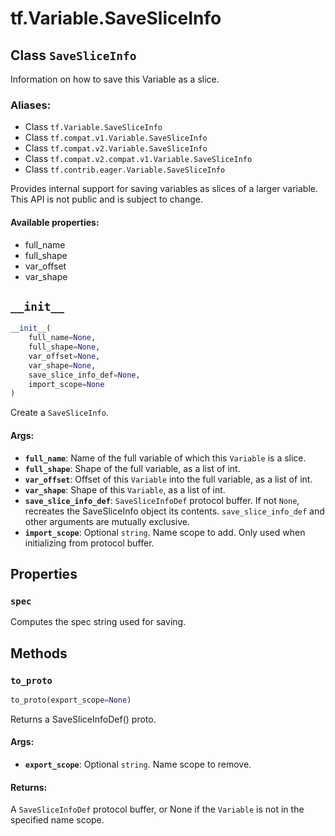 <div itemscope itemtype="http://developers.google.com/ReferenceObject">
<meta itemprop="name" content="tf.Variable.SaveSliceInfo" />
<meta itemprop="path" content="Stable" />
<meta itemprop="property" content="spec"/>
<meta itemprop="property" content="__init__"/>
<meta itemprop="property" content="to_proto"/>
</div>

# tf.Variable.SaveSliceInfo

## Class `SaveSliceInfo`

Information on how to save this Variable as a slice.



### Aliases:

* Class `tf.Variable.SaveSliceInfo`
* Class `tf.compat.v1.Variable.SaveSliceInfo`
* Class `tf.compat.v2.Variable.SaveSliceInfo`
* Class `tf.compat.v2.compat.v1.Variable.SaveSliceInfo`
* Class `tf.contrib.eager.Variable.SaveSliceInfo`

<!-- Placeholder for "Used in" -->

Provides internal support for saving variables as slices of a larger
variable.  This API is not public and is subject to change.

#### Available properties:



* full_name
* full_shape
* var_offset
* var_shape

<h2 id="__init__"><code>__init__</code></h2>

``` python
__init__(
    full_name=None,
    full_shape=None,
    var_offset=None,
    var_shape=None,
    save_slice_info_def=None,
    import_scope=None
)
```

Create a `SaveSliceInfo`.


#### Args:


* <b>`full_name`</b>: Name of the full variable of which this `Variable` is a
  slice.
* <b>`full_shape`</b>: Shape of the full variable, as a list of int.
* <b>`var_offset`</b>: Offset of this `Variable` into the full variable, as a list
  of int.
* <b>`var_shape`</b>: Shape of this `Variable`, as a list of int.
* <b>`save_slice_info_def`</b>: `SaveSliceInfoDef` protocol buffer. If not `None`,
  recreates the SaveSliceInfo object its contents. `save_slice_info_def`
  and other arguments are mutually exclusive.
* <b>`import_scope`</b>: Optional `string`. Name scope to add. Only used when
  initializing from protocol buffer.



## Properties

<h3 id="spec"><code>spec</code></h3>

Computes the spec string used for saving.




## Methods

<h3 id="to_proto"><code>to_proto</code></h3>

``` python
to_proto(export_scope=None)
```

Returns a SaveSliceInfoDef() proto.


#### Args:


* <b>`export_scope`</b>: Optional `string`. Name scope to remove.


#### Returns:

A `SaveSliceInfoDef` protocol buffer, or None if the `Variable` is not
in the specified name scope.




